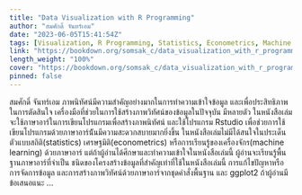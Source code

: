 ```yaml
---
title: "Data Visualization with R Programming"
author: "สมศักดิ์ จันทร์เอม"
date: "2023-06-05T15:41:54Z"
tags: [Visualization, R Programming, Statistics, Econometrics, Machine Learning, ggplot2]
link: "https://bookdown.org/somsak_c/data_visualization_with_r_programming/"
length_weight: "100%"
cover: "https://bookdown.org/somsak_c/data_visualization_with_r_programming/cover.png"
pinned: false
---
```


สมศักดิ์ จันทร์เอม ภาพนิทัศน์มีความสำคัญอย่างมากในการทำความเข้าใจข้อมูล และเพื่อประสิทธิภาพในการตัดสินใจ เครื่องมือที่ช่วยในการใช้สร้างภาพวิทัศน์ของข้อมูลในปัจจุบัน มีหลายตัว ในหนังสือเล่มจะใช้ภาษาอาร์ในการเขียนโปรแกรมเพื่อสร้างภาพนิทัศน์ และใช้โปรแกรม Rstudio เพื่อช่วยการใช้เขียนโปรแกรมด้วยภาษาอาร์น้ันมีความสะดวกสบายมากยิ่งขึ้น ในหนังสือเล่มไม่มีได้สนใจในประเด็นตัวแบบสถิติ(statistics) เศรษฐมิติ(econometrics) หรือการเรียนรู้ของเครื่องจักร(machine learning) ด้วยภาษาอาร์ แต่ถ้าผู้อ่านได้ศึกษาและทำความเข้าใจในหนังสือเล่มนี้ ผู้อ่านจะเรียนรู้พื้นฐานภาษาอาร์ที่จำเป็น ชนิดของโครงสร้างข้อมูลที่สำคัญเท่าที่ใช้ในหนังสือเล่มนี้ การแก้ไขปัญหาหรือการจัดการข้อมูล และการสร้างภาพวิทัศน์ด้วยภาษาอาร์จากชุดคำสั่งพื้นฐาน และ ggplot2 ถ้าผู้อ่านมีข้อเสนอแนะ ...
